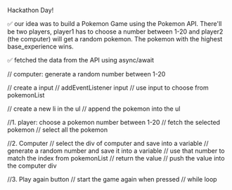 Hackathon Day!

✅ our idea was to build a Pokemon Game using the Pokemon API. There'll be two players, player1 has to choose a number between 1-20 and player2 (the computer) will get a random pokemon. The pokemon with the highest base_experience wins.

✅ fetched the data from the API using async/await

// computer: generate a random number between 1-20

// create a input
// addEventListener input
// use input to choose from pokemonList

// create a new li in the ul
// append the pokemon into the ul

//1. player: choose a pokemon number between 1-20
// fetch the selected pokemon
// select all the pokemon

//2. Computer
// select the div of computer and save into a variable
// generate a random number and save it into a variable
// use that number to match the index from pokemonList
// return the value
// push the value into the computer div

//3. Play again button
// start the game again when pressed
// while loop
